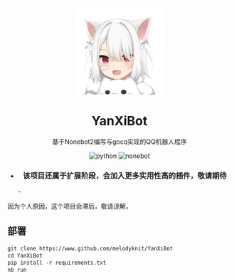 <p align="center">
<img src="docs/images/icon.png" width="200">
</p>
<h1 align="center">YanXiBot</h1>
<p align="center">基于Nonebot2编写与gocq实现的QQ机器人程序</p>

<div align="center">
<img src="https://img.shields.io/badge/python-3.10-blue" alt="python">
<img src="https://img.shields.io/badge/nonebot2-red" alt="nonebot">
<br/>
</div>

- <h3 align="center">该项目还属于扩展阶段，会加入更多实用性高的插件，敬请期待</h3> -

因为个人原因，这个项目会滞后，敬请谅解，

## 部署
```shell
git clone https://www.github.com/melodyknit/YanXiBot
cd YanXiBot
pip install -r requirements.txt
nb run
```
